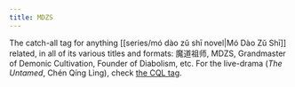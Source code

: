 ```yaml
---
title: MDZS
---
```

The catch-all tag for anything [[series/mó dào zǔ shī novel|Mó Dào Zǔ Shī]] related, in all of its various titles and formats: 魔道祖师, MDZS, Grandmaster of Demonic Cultivation, Founder of Diabolism, etc. For the live-drama (*The Untamed*, Chén Qíng Lìng), check <a href="/tags/cql/" class="internal-link">the CQL tag</a>.